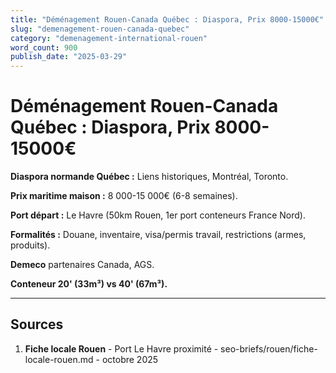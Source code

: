 ```yaml
---
title: "Déménagement Rouen-Canada Québec : Diaspora, Prix 8000-15000€"
slug: "demenagement-rouen-canada-quebec"
category: "demenagement-international-rouen"
word_count: 900
publish_date: "2025-03-29"
---
```


# Déménagement Rouen-Canada Québec : Diaspora, Prix 8000-15000€

**Diaspora normande Québec :** Liens historiques, Montréal, Toronto.

**Prix maritime maison :** 8 000-15 000€ (6-8 semaines).

**Port départ :** Le Havre (50km Rouen, 1er port conteneurs France Nord).

**Formalités :** Douane, inventaire, visa/permis travail, restrictions (armes, produits).

**Demeco** partenaires Canada, AGS.

**Conteneur 20' (33m³) vs 40' (67m³).**

---

## Sources

1. **Fiche locale Rouen** - Port Le Havre proximité - seo-briefs/rouen/fiche-locale-rouen.md - octobre 2025

